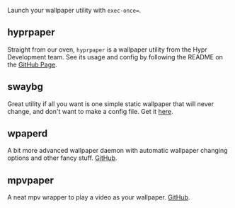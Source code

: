 Launch your wallpaper utility with `exec-once=`.

## hyprpaper

Straight from our oven, `hyprpaper` is a wallpaper utility from the Hypr
Development team. See its usage and config by following the README on the
[GitHub Page](https://github.com/hyprwm/hyprpaper).

## swaybg

Great utility if all you want is one simple static wallpaper that will never
change, and don't want to make a config file. Get it
[here](https://github.com/swaywm/swaybg).

## wpaperd

A bit more advanced wallpaper daemon with automatic wallpaper changing options
and other fancy stuff. [GitHub](https://github.com/danyspin97/wpaperd).

## mpvpaper

A neat mpv wrapper to play a video as your wallpaper.
[GitHub](https://github.com/GhostNaN/mpvpaper).
